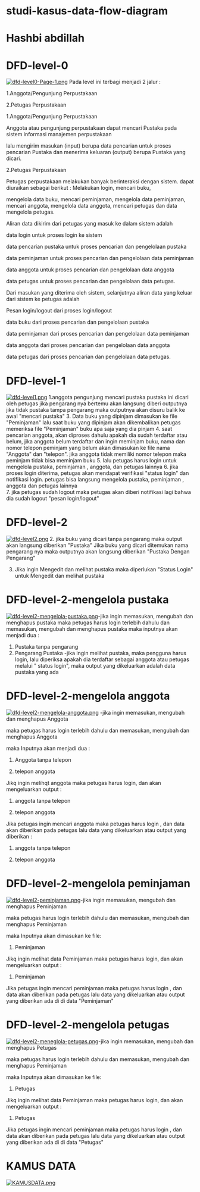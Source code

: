 # studi-kasus-data-flow-diagram
# Hashbi abdillah
# DFD-level-0
[![dfd-level0-Page-1.png](https://i.postimg.cc/XqcNfsQt/dfd-level0-Page-1.png)](https://postimg.cc/hQvqg1F0)
Pada level ini terbagi menjadi 2 jalur :

 1.Anggota/Pengunjung Perpustakaan

 2.Petugas Perpustakaan

1.Anggota/Pengunjung Perpustakaan 

Anggota atau pengunjung perpustakaan dapat mencari Pustaka pada sistem informasi manajemen perpustakaan 

lalu mengirim masukan (input) berupa data pencarian untuk proses pencarian Pustaka dan menerima keluaran (output) berupa Pustaka yang dicari.

2.Petugas Perpustakaan

Petugas perpustakaan melakukan banyak berinteraksi dengan sistem. dapat diuraikan sebagai berikut : Melakukan login, mencari buku, 

mengelola data buku, mencari peminjaman, mengelola data peminjaman, mencari anggota, mengelola data anggota, mencari petugas dan data mengelola petugas.

Aliran data dikirim dari  petugas yang masuk ke dalam sistem adalah

data login untuk proses login ke sistem

data pencarian pustaka untuk proses pencarian dan pengelolaan pustaka

data peminjaman untuk proses pencarian dan pengelolaan data peminjaman

data anggota untuk proses pencarian dan pengelolaan data anggota

data petugas untuk proses pencarian dan pengelolaan data petugas.

Dari masukan yang diterima oleh sistem, selanjutnya aliran data yang keluar dari sistem ke petugas adalah

Pesan login/logout dari proses login/logout

data buku dari proses pencarian dan pengelolaan pustaka

data peminjaman dari proses pencarian dan pengelolaan data peminjaman

data anggota dari proses pencarian dan pengelolaan data anggota

data petugas dari proses pencarian dan pengelolaan data petugas.
# DFD-level-1
[![dfd-level1.png](https://i.postimg.cc/FR25ZJ1L/dfd-level1.png)](https://postimg.cc/S27vQR6S)
1.anggota pengunjung mencari pustaka
pustaka ini dicari oleh petugas jika pengarang nya bertemu akan langsung diberi outputnya jika tidak pustaka tampa pengarang maka outputnya akan disuru balik ke awal "mencari pustaka"
3. Data buku  yang dipinjam dimasukan ke file "Peminjaman"  lalu saat buku yang dipinjam akan dikembalikan petugas memeriksa file "Peminjaman" buku apa saja yang dia pinjam
4. saat pencarian anggota, akan diproses dahulu apakah dia sudah terdaftar atau belum, jika anggota belum terdaftar dan ingin meminjam buku, nama dan nomor telepon peminjam yang belum akan dimasukan ke file nama "Anggota" dan "telepon". jika anggota tidak memiliki nomor telepon maka peminjam tidak bisa meminjam buku 
5. lalu petugas harus login untuk mengelola pustaka, peminjaman , anggota, dan petugas lainnya
6. jika proses login diterima, petugas akan mendapat verifikasi "status login" dan notifikasi login. petugas bisa langsung mengelola pustaka, peminjaman , anggota dan petugas lainnya    
7. jika petugas sudah logout maka petugas akan diberi notifikasi lagi bahwa dia sudah logout "pesan login/logout"
# DFD-level-2
[![dfd-level2.png](https://i.postimg.cc/1XcCqgFP/dfd-level2.png)](https://postimg.cc/m1kyxgV6)
2. jika buku yang dicari tanpa pengarang maka output akan langsung diberikan "Pustaka" Jika buku yang dicari ditemukan nama pengarang nya maka outputnya akan langsung diberikan "Pustaka Dengan Pengarang"

3. Jika ingin Mengedit dan melihat pustaka maka diperlukan "Status Login" untuk Mengedit dan melihat pustaka
# DFD-level-2-mengelola pustaka
[![dfd-level2-mengelola-pustaka.png](https://i.postimg.cc/TYK5h8vN/dfd-level2-mengelola-pustaka.png)](https://postimg.cc/3dHxbcR2)-jika ingin memasukan, mengubah dan menghapus pustaka 
maka petugas harus login terlebih dahulu dan memasukan, mengubah dan menghapus pustaka 
maka inputnya akan menjadi dua :
1. Pustaka tanpa pengarang
2. Pengarang Pustaka
-jika ingin melihat pustaka, maka pengguna harus login, lalu diperiksa apakah dia terdaftar sebagai anggota atau petugas melalui " status login", maka output yang dikeluarkan adalah data pustaka yang ada
# DFD-level-2-mengelola anggota
[![dfd-level2-mengelola-anggota.png](https://i.postimg.cc/SRCs74Qm/dfd-level2-mengelola-anggota.png)](https://postimg.cc/7JPwwpTR)
-jika ingin memasukan, mengubah dan menghapus Anggota

maka petugas harus login terlebih dahulu dan memasukan, mengubah dan menghapus Anggota

maka Inputnya akan menjadi dua :

1. Anggota tanpa telepon

2. telepon anggota

Jikq ingin melihqt anggota maka petugas harus login, dan akan mengeluarkan output :

1. anggota tanpa telepon

2. telepon anggota

Jika petugas ingin mencari anggota maka petugas harus login , dan data akan diberikan pada petugas lalu data yang dikeluarkan atau output yang diberikan : 

1. anggota tanpa telepon

2. telepon anggota
# DFD-level-2-mengelola peminjaman
[![dfd-level2-peminjaman.png](https://i.postimg.cc/Z57TNnPr/dfd-level2-peminjaman.png)](https://postimg.cc/gxhFFYTJ)-jika ingin memasukan, mengubah dan menghapus Peminjaman

maka petugas harus login terlebih dahulu dan memasukan, mengubah dan menghapus Peminjaman

maka Inputnya akan dimasukan ke file:

1. Peminjaman

Jikq ingin melihat data Peminjaman maka petugas harus login, dan akan mengeluarkan output :

1. Peminjaman

Jika petugas ingin mencari peminjaman maka petugas harus login , dan data akan diberikan pada petugas lalu data yang dikeluarkan atau output yang diberikan ada di di data "Peminjaman"
# DFD-level-2-mengelola petugas
[![dfd-level2-meneglola-petugas.png](https://i.postimg.cc/nLb30Y1Z/dfd-level2-meneglola-petugas.png)](https://postimg.cc/68cVQZS1)-jika ingin memasukan, mengubah dan menghapus Petugas

maka petugas harus login terlebih dahulu dan memasukan, mengubah dan menghapus Peminjaman

maka Inputnya akan dimasukan ke file:

1. Petugas

Jikq ingin melihat data Peminjaman maka petugas harus login, dan akan mengeluarkan output :

1. Petugas

Jika petugas ingin mencari peminjaman maka petugas harus login , dan data akan diberikan pada petugas lalu data yang dikeluarkan atau output yang diberikan ada di di data "Petugas"
# KAMUS DATA
[![KAMUSDATA.png](https://i.postimg.cc/1zvv0gJr/KAMUSDATA.png)](https://postimg.cc/gw6ym09x)
